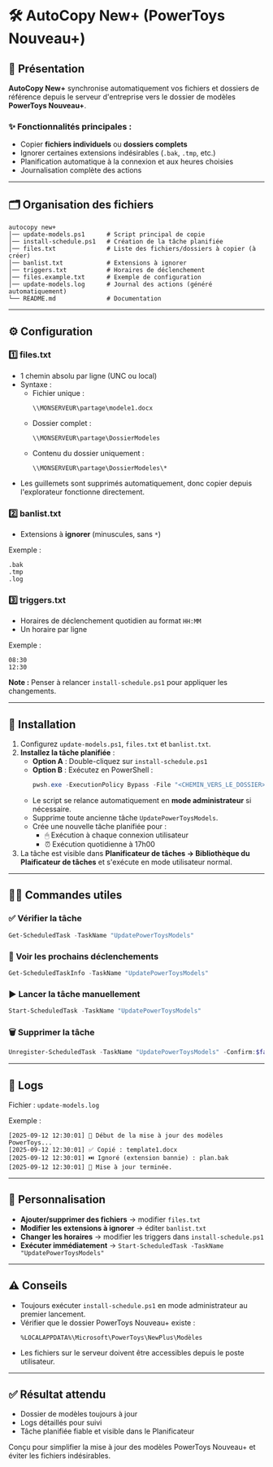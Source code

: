 # 🛠 AutoCopy New+ (PowerToys Nouveau+)

## 📌 Présentation

**AutoCopy New+** synchronise automatiquement vos fichiers et dossiers de référence depuis le serveur d'entreprise vers le dossier de modèles **PowerToys Nouveau+**.

### ✨ Fonctionnalités principales :

- Copier **fichiers individuels** ou **dossiers complets**
- Ignorer certaines extensions indésirables (`.bak`, `.tmp`, etc.)
- Planification automatique à la connexion et aux heures choisies
- Journalisation complète des actions

---

## 🗂️ Organisation des fichiers

```
autocopy new+
│── update-models.ps1      # Script principal de copie
│── install-schedule.ps1   # Création de la tâche planifiée
│── files.txt              # Liste des fichiers/dossiers à copier (à créer)
│── banlist.txt            # Extensions à ignorer
│── triggers.txt           # Horaires de déclenchement
│── files.example.txt      # Exemple de configuration
│── update-models.log      # Journal des actions (généré automatiquement)
└── README.md              # Documentation
```

---

## ⚙️ Configuration

### 1️⃣ files.txt

- 1 chemin absolu par ligne (UNC ou local)
- Syntaxe :
  - Fichier unique :
    ```
    \\MONSERVEUR\partage\modele1.docx
    ```
  - Dossier complet :
    ```
    \\MONSERVEUR\partage\DossierModeles
    ```
  - Contenu du dossier uniquement :
    ```
    \\MONSERVEUR\partage\DossierModeles\*
    ```
- Les guillemets sont supprimés automatiquement, donc copier depuis l'explorateur fonctionne directement.

### 2️⃣ banlist.txt

- Extensions à **ignorer** (minuscules, sans `*`)

Exemple :

```
.bak
.tmp
.log
```

### 3️⃣ triggers.txt

- Horaires de déclenchement quotidien au format `HH:MM`
- Un horaire par ligne

Exemple :

```
08:30
12:30
```

**Note :** Penser à relancer `install-schedule.ps1` pour appliquer les changements.

---

## 🚀 Installation

1. Configurez `update-models.ps1`, `files.txt` et `banlist.txt`.
2. **Installez la tâche planifiée** :
   - **Option A** : Double-cliquez sur `install-schedule.ps1`
   - **Option B** : Exécutez en PowerShell :
     ```powershell
     pwsh.exe -ExecutionPolicy Bypass -File "<CHEMIN_VERS_LE_DOSSIER>\install-schedule.ps1"
     ```
   - Le script se relance automatiquement en **mode administrateur** si nécessaire.
   - Supprime toute ancienne tâche `UpdatePowerToysModels`.
   - Crée une nouvelle tâche planifiée pour :
     - 🖱 Exécution à chaque connexion utilisateur
     - ⏰ Exécution quotidienne à 17h00
3. La tâche est visible dans **Planificateur de tâches → Bibliothèque du Plaificateur de tâches** et s'exécute en mode utilisateur normal.

---

## 🧑‍💻 Commandes utiles

### ✅ Vérifier la tâche

```powershell
Get-ScheduledTask -TaskName "UpdatePowerToysModels"
```

### 📅 Voir les prochains déclenchements

```powershell
Get-ScheduledTaskInfo -TaskName "UpdatePowerToysModels"
```

### ▶️ Lancer la tâche manuellement

```powershell
Start-ScheduledTask -TaskName "UpdatePowerToysModels"
```

### 🗑️ Supprimer la tâche

```powershell
Unregister-ScheduledTask -TaskName "UpdatePowerToysModels" -Confirm:$false
```

---

## 📄 Logs

Fichier : `update-models.log`

Exemple :

```
[2025-09-12 12:30:01] 🔄 Début de la mise à jour des modèles PowerToys...
[2025-09-12 12:30:01] ✅ Copié : template1.docx
[2025-09-12 12:30:01] ⏭️ Ignoré (extension bannie) : plan.bak
[2025-09-12 12:30:01] 🎉 Mise à jour terminée.
```

---

## 🔧 Personnalisation

- **Ajouter/supprimer des fichiers** → modifier `files.txt`
- **Modifier les extensions à ignorer** → éditer `banlist.txt`
- **Changer les horaires** → modifier les triggers dans `install-schedule.ps1`
- **Exécuter immédiatement** → `Start-ScheduledTask -TaskName "UpdatePowerToysModels"`

---

## ⚠️ Conseils

- Toujours exécuter `install-schedule.ps1` en mode administrateur au premier lancement.
- Vérifier que le dossier PowerToys Nouveau+ existe :
  ```
  %LOCALAPPDATA%\Microsoft\PowerToys\NewPlus\Modèles
  ```
- Les fichiers sur le serveur doivent être accessibles depuis le poste utilisateur.

---

## ✅ Résultat attendu

- Dossier de modèles toujours à jour
- Logs détaillés pour suivi
- Tâche planifiée fiable et visible dans le Planificateur

Conçu pour simplifier la mise à jour des modèles PowerToys Nouveau+ et éviter les fichiers indésirables.
